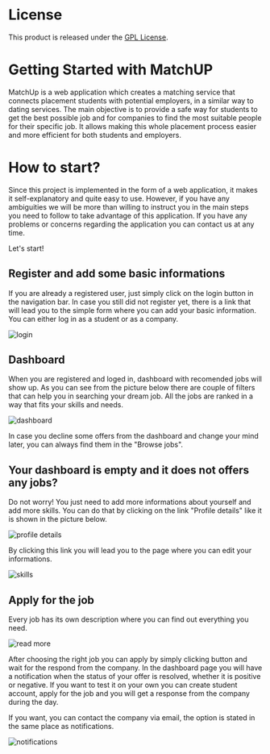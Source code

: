 # License
This product is released under the [GPL License](https://github.com/CosimoRusso/PlaDat2_frontend/blob/master/public/license.txt).

# Getting Started with MatchUP

MatchUp is a web application which creates a matching service that connects placement students with potential employers, in a similar way to dating services. The main objective is to provide a safe way for students to get the best possible job and for companies to find the most suitable people for their specific job. It allows making this whole placement process easier and more efficient for both students and employers.

# How to start?

Since this project is implemented in the form of a web application, it makes it self-explanatory and quite easy to use. However, if you have any ambiguities we will be more than willing to instruct you in the main steps you need to follow to take advantage of this application. If you have any problems or concerns regarding the application you can contact us at any time.

Let's start!

## Register and add some basic informations

If you are already a registered user, just simply click on the login button in the navigation bar. In case you still did not register yet, there is a link that will lead you to the simple form where you can add your basic information. You can either log in as a student or as a company.

![login](https://user-images.githubusercontent.com/60898529/109020457-45160e00-76ba-11eb-865c-dfd7f76abb03.jpg)

## Dashboard

When you are registered and loged in, dashboard with recomended jobs will show up. As you can see from the picture below there are couple of filters that can help you in searching your dream job. All the jobs are ranked in a way that fits your skills and needs. 

![dashboard](https://user-images.githubusercontent.com/60898529/109354245-cd90dc00-787d-11eb-922d-7d70292c20a1.jpg)

In case you decline some offers from the dashboard and change your mind later, you can always find them in the "Browse jobs".

## Your dashboard is empty and it does not offers any jobs?

Do not worry! You just need to add more informations about yourself and add more skills. You can do that by clicking on the link "Profile details" like it is shown in the picture below. 

![profile details](https://user-images.githubusercontent.com/60898529/109352104-9b31af80-787a-11eb-9df0-b4baed1a141b.jpg)

By clicking this link you will lead you to the page where you can edit your informations.

![skills](https://user-images.githubusercontent.com/60898529/109306151-09f11780-783f-11eb-8a3c-88fb6c3aa2cf.jpg)

## Apply for the job

Every job has its own description where you can find out everything you need.

![read more](https://user-images.githubusercontent.com/60898529/109353432-a2f25380-787c-11eb-9eec-1c50c52776bb.jpg)

After choosing the right job you can apply by simply clicking button and wait for the respond from the company. In the dashboard page you will have a notification when the status of your offer is resolved, whether it is positive or negative. If you want to test it on your own you can create student account, apply for the job and you will get a response from the company during the day.

If you want, you can contact the company via email, the option is stated in the same place as notifications.

![notifications](https://user-images.githubusercontent.com/60898529/109353839-33c92f00-787d-11eb-837e-f441258de31e.jpg)



 

